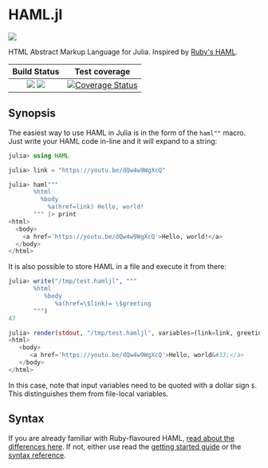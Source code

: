 # HAML.jl

[![](https://img.shields.io/badge/docs-stable-blue.svg)](https://tkluck.github.io/HAML.jl/stable/)

HTML Abstract Markup Language for Julia. Inspired by [Ruby's HAML](http://haml.info/).

| **Build Status**                                                | **Test coverage**                                       |
|:---------------------------------------------------------------:|:-------------------------------------------------------:|
| [![][travis-img]][travis-url] [![][appveyor-img]][appveyor-url] | [![Coverage Status][codecov-img]][codecov-url]      |

## Synopsis

The easiest way to use HAML in Julia is in the form of the `haml""` macro.
Just write your HAML code in-line and it will expand to a string:

```julia
julia> using HAML

julia> link = "https://youtu.be/dQw4w9WgXcQ"

julia> haml"""
       %html
         %body
           %a(href=link) Hello, world!
       """ |> print
<html>
  <body>
    <a href='https://youtu.be/dQw4w9WgXcQ'>Hello, world!</a>
  </body>
</html>
```

It is also possible to store HAML in a file and execute it from there:

```julia
julia> write("/tmp/test.hamljl", """
       %html
          %body
             %a(href=\$link)= \$greeting
       """)
47

julia> render(stdout, "/tmp/test.hamljl", variables=(link=link, greeting="Hello, world!",))
<html>
   <body>
      <a href='https://youtu.be/dQw4w9WgXcQ'>Hello, world&#33;</a>
   </body>
</html>
```
In this case, note that input variables need to be quoted with a dollar sign `$`.
This distinguishes them from file-local variables.

## Syntax

If you are already familiar with Ruby-flavoured HAML, [read about the
differences here][fromruby]. If not, either use read the [getting started guide][gettingstarted]
or the [syntax reference][syntax].

[travis-img]: https://travis-ci.org/tkluck/HAML.jl.svg?branch=master
[travis-url]: https://travis-ci.org/tkluck/HAML.jl

[appveyor-img]: https://ci.appveyor.com/api/projects/status/ga7fdg5mxnfe3po4?svg=true
[appveyor-url]: https://ci.appveyor.com/project/tkluck/haml-jl

[codecov-img]: https://codecov.io/gh/tkluck/HAML.jl/branch/master/graph/badge.svg
[codecov-url]: https://codecov.io/gh/tkluck/HAML.jl

[fromruby]: https://tkluck.github.io/HAML.jl/stable/fromruby/
[gettingstarted]: https://tkluck.github.io/HAML.jl/stable/getting-started/
[syntax]: https://tkluck.github.io/HAML.jl/stable/syntax/
